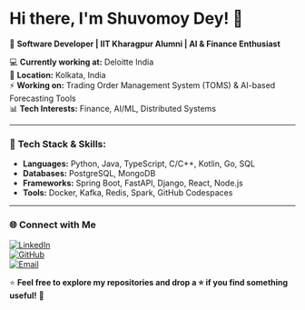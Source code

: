 # Hi there, I'm Shuvomoy Dey! 👋  

🚀 **Software Developer | IIT Kharagpur Alumni | AI & Finance Enthusiast**  

💻 **Currently working at:** Deloitte India  
📍 **Location:** Kolkata, India  
⚡ **Working on:** Trading Order Management System (TOMS) & AI-based Forecasting Tools  
📊 **Tech Interests:** Finance, AI/ML, Distributed Systems  

---

### 🔧 **Tech Stack & Skills**:
- **Languages:** Python, Java, TypeScript, C/C++, Kotlin, Go, SQL  
- **Databases:** PostgreSQL, MongoDB  
- **Frameworks:** Spring Boot, FastAPI, Django, React, Node.js  
- **Tools:** Docker, Kafka, Redis, Spark, GitHub Codespaces  

---

### 🌐 **Connect with Me**  
[![LinkedIn](https://img.shields.io/badge/LinkedIn-blue?style=for-the-badge&logo=linkedin)](https://www.linkedin.com/in/shuvomoy-dey)  
[![GitHub](https://img.shields.io/badge/GitHub-black?style=for-the-badge&logo=github)](https://github.com/shuvo151dey)  
[![Email](https://img.shields.io/badge/Email-red?style=for-the-badge&logo=gmail)](mailto:shuvo151dey@gmail.com)  

⭐ **Feel free to explore my repositories and drop a ⭐ if you find something useful!** 🚀  
